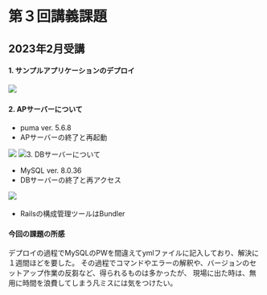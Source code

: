 # 第３回講義課題
## 2023年2月受講
#### 1. サンプルアプリケーションのデプロイ

<img src="img03/webアプリケーションの起動.png">

#### 2. APサーバーについて
- puma  ver. 5.6.8
- APサーバーの終了と再起動

<img src="img03/アプリケーション非表示.png">
<img src="img03/APサーバーの再起動.png"

#### 3. DBサーバーについて
- MySQL  ver. 8.0.36
- DBサーバーの終了と再アクセス

<img src="img03/DBサーバーの終了と再アクセス.png">

- Railsの構成管理ツールはBundler


#### 今回の課題の所感
デプロイの過程でMySQLのPWを間違えてymlファイルに記入しており、解決に１週間ほどを要した。
その過程でコマンドやエラーの解釈や、バージョンのセットアップ作業の反芻など、得られるものは多かったが、
現場に出た時は、無用に時間を浪費してしまう凡ミスには気をつけたい。
